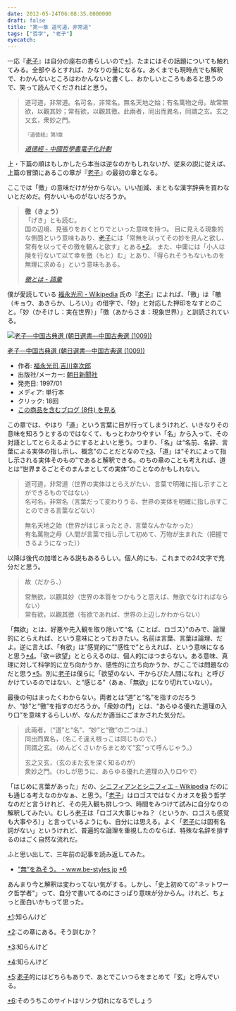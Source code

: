 ```yaml
---
date: 2012-05-24T06:08:35.0000000
draft: false
title: "第一章 道可道，非常道"
tags: ["哲学", "老子"]
eyecatch: 
---
```

<p>一応『<a class="keyword" href="http://d.hatena.ne.jp/keyword/%CF%B7%BB%D2">老子</a>』は自分の座右の書らしいので<a href="#f1" name="fn1" title="知らんけど">*1</a>、たまにはその話題についても触れてみる。全部やるとすれば、かなりの量になるな。あくまでも現時点でも解釈で、わかんないところはわかんないと書くし、おかしいところもあると思うので、笑って読んでくださればと思う。</p>

<blockquote cite="http://ctext.org/dao-de-jing/zh">
<p>道可道，非常道。名可名，非常名。無名天地之始；有名萬物之母。故常無欲，以觀其妙；常有欲，以觀其徼。此兩者，同出而異名，同謂之玄。玄之又玄，衆妙之門。</p><p><small>『道徳経』第1章</small></p>

<cite><a href="http://ctext.org/dao-de-jing/zh">&#x9053;&#x5FB7;&#x7D93; - &#x4E2D;&#x570B;&#x54F2;&#x5B78;&#x66F8;&#x96FB;&#x5B50;&#x5316;&#x8A08;&#x5283;</a></cite>
</blockquote>
<p>上・下篇の順はもしかしたら本当は逆なのかもしれないが、従来の説に従えば、上篇の冒頭にあるこの章が『<a class="keyword" href="http://d.hatena.ne.jp/keyword/%CF%B7%BB%D2">老子</a>』の最初の章となる。</p><p>ここでは「徼」の意味だけが分からない。いい加減、まともな漢字辞典を買わないとだめだ。何かいいものがないだろうか。</p>

<blockquote cite="http://www.kokin.rr-livelife.net/goi/goi_ki/goi_ki_10.html">
<p><b>徼（きょう）</b><br />
「げき」とも読む。 <br />
国の辺境、見張りをおくとりでといった意味を持つ。 目に見える現象的な側面という意味もあり、<a class="keyword" href="http://d.hatena.ne.jp/keyword/%CF%B7%BB%D2">老子</a>には「常無を以ってその妙を見んと欲し、常有を以ってその徼を観んと欲す」とある<a href="#f2" name="fn2" title="この章にある。そう訓むか？">*2</a>。 また、中庸には「小人は険を行ないて以て幸を徼（もと）む」とあり、「得られそうもないものを無理に求める」という意味もある。</p>

<cite><a href="http://www.kokin.rr-livelife.net/goi/goi_ki/goi_ki_10.html">&#x5FBC;&#x3068;&#x306F; - &#x8A9E;&#x5F59;</a></cite>
</blockquote>
<p>僕が愛読している <a href="http://ja.wikipedia.org/wiki/%E7%A6%8F%E6%B0%B8%E5%85%89%E5%8F%B8">&#x798F;&#x6C38;&#x5149;&#x53F8; - Wikipedia</a> 氏の『<a class="keyword" href="http://d.hatena.ne.jp/keyword/%CF%B7%BB%D2">老子</a>』によれば、「徼」は「皦（キョウ、あきらか、しろい）」の借字で、「妙」と対応した押印をなすとのこと。「妙（かそけし：実在世界）」「徼（あからさま：現象世界）」と訓読されている。</p><p><div class="hatena-asin-detail"><a href="http://www.amazon.co.jp/exec/obidos/ASIN/4022590092/bestylesnet-22/"><img src="http://ecx.images-amazon.com/images/I/41ZQ6E7V2ML._SL160_.jpg" class="hatena-asin-detail-image" alt="老子―中国古典選 (朝日選書―中国古典選 (1009))" title="老子―中国古典選 (朝日選書―中国古典選 (1009))"></a><div class="hatena-asin-detail-info"><p class="hatena-asin-detail-title"><a href="http://www.amazon.co.jp/exec/obidos/ASIN/4022590092/bestylesnet-22/">老子―中国古典選 (朝日選書―中国古典選 (1009))</a></p><ul><li><span class="hatena-asin-detail-label">作者:</span> <a class="keyword" href="http://d.hatena.ne.jp/keyword/%CA%A1%B1%CA%B8%F7%BB%CA">福永光司</a>,<a class="keyword" href="http://d.hatena.ne.jp/keyword/%B5%C8%C0%EE%B9%AC%BC%A1%CF%BA">吉川幸次郎</a></li><li><span class="hatena-asin-detail-label">出版社/メーカー:</span> <a class="keyword" href="http://d.hatena.ne.jp/keyword/%C4%AB%C6%FC%BF%B7%CA%B9%BC%D2">朝日新聞社</a></li><li><span class="hatena-asin-detail-label">発売日:</span> 1997/01</li><li><span class="hatena-asin-detail-label">メディア:</span> 単行本</li><li> <span class="hatena-asin-detail-label">クリック</span>: 18回</li><li><a href="http://d.hatena.ne.jp/asin/4022590092/bestylesnet-22" target="_blank">この商品を含むブログ (8件) を見る</a></li></ul></div><div class="hatena-asin-detail-foot"></div></div></p><p>この章では、やはり「道」という言葉に目が行ってしまうけれど、いきなりその意味を知ろうとするのではなくて、もっとわかりやすい「名」から入って、その対語としてとらえるようにするとよいと思う。つまり、「名」は“名前、名辞、言葉による実体の指し示し、概念”のことだとなので<a href="#f3" name="fn3" title="知らんけど">*3</a>、「道」は“それによって指し示される実体そのもの”であると解釈できる。のちの章のことも考えれば、道とは“世界まるごとそのまんまとしての実体”のことなのかもしれない。</p>

<blockquote>
<p>道可道，非常道（世界の実体はとらえがたい、言葉で明確に指し示すことができるものではない）<br />
名可名，非常名（言葉だって変わりうる、世界の実体を明確に指し示すことのできる言葉などない）</p><p>無名天地之始（世界がはじまったとき、言葉なんかなかった）<br />
有名萬物之母（人間が言葉で指し示して初めて、万物が生まれた（把握できるようになった））</p>

</blockquote>
<p>以降は後代の加増とみる説もあるらしい。個人的にも、これまでの24文字で充分だと思う。</p>

<blockquote>
<p>故（だから、）</p><p>常無欲，以觀其妙（世界の本質をつかもうと思えば、無欲でなければならない）<br />
常有欲，以觀其徼（有欲であれば、世界の上辺しかわからない）</p>

</blockquote>
<p>「無欲」とは、好悪や先入観を取り除いて“名（ことば、ロゴス）”のみで、論理的にとらえれば、という意味にとっておきたい。名前は言葉、言葉は論理、だよ。逆に言えば、「有欲」は“感覚的に”“感性で”とらえれば、という意味になると思う<a href="#f4" name="fn4" title="知らんけど">*4</a>。「欲＝欲望」ととらえるのは、個人的にはつまらない。ある意味、真理に対して科学的に立ち向かうか、感性的に立ち向かうか、がここでは問題なのだと思う<a href="#f5" name="fn5" title="老子的にはどちらもありで、あとでこいつらをまとめて「玄」と呼んでいる。">*5</a>。別に<a class="keyword" href="http://d.hatena.ne.jp/keyword/%CF%B7%BB%D2">老子</a>は僕らに「欲望のない、干からびた人間になれ」と呼びかけているのではない、と“感じる”（あぁ、「無欲」になり切れていない）。</p><p>最後の句はまったくわからない。両者とは“道”と“名”を指すのだろうか、“妙”と“徼”を指すのだろうか。「衆妙の門」とは、“あらゆる優れた道理の入り口”を意味するらしいが、なんだか適当にごまかされた気分だ。</p>

<blockquote>
<p>此兩者，（“道”と“名”、“妙”と“徼”の二つは、）<br />
同出而異名，（名こそ違え根っこは同じもので、）<br />
同謂之玄。（めんどくさいからまとめて“玄”って呼んじゃう。）</p><p>玄之又玄，（玄のまた玄を深く知るのが）<br />
衆妙之門。（わしが思うに、あらゆる優れた道理の入り口やで）</p>

</blockquote>
<p>「はじめに言葉があった」だの、<a href="http://ja.wikipedia.org/wiki/%E3%82%B7%E3%83%8B%E3%83%95%E3%82%A3%E3%82%A2%E3%83%B3%E3%81%A8%E3%82%B7%E3%83%8B%E3%83%95%E3%82%A3%E3%82%A8">&#x30B7;&#x30CB;&#x30D5;&#x30A3;&#x30A2;&#x30F3;&#x3068;&#x30B7;&#x30CB;&#x30D5;&#x30A3;&#x30A8; - Wikipedia</a> だのにも通じる考えなのかなぁ、と思う。「<a class="keyword" href="http://d.hatena.ne.jp/keyword/%CF%B7%BB%D2">老子</a>」はロゴスではなくカオスを扱う哲学なのだと言うけれど、その先入観も排しつつ、時間をみつけて試みに自分なりの解釈してみたい。むしろ<a class="keyword" href="http://d.hatena.ne.jp/keyword/%CF%B7%BB%D2">老子</a>は「ロゴス大事じゃね？（というか、ロゴスも感覚も大事やろ）」と言っているようにも、自分には思える。よく「<a class="keyword" href="http://d.hatena.ne.jp/keyword/%CF%B7%BB%D2">老子</a>には固有名詞がない」というけれど、普遍的な論理を重視したのならば、特殊な名辞を排するのはごく自然な流れだ。</p><p>ふと思い出して、三年前の記事を読み返してみた。</p>

<ul>
<li><a href="http://www.be-styles.jp/archives/3705">&rdquo;&#x7121;&rdquo;&#x3092;&#x70BA;&#x305D;&#x3046;&#x3002; - www.be-styles.jp</a> <a href="#f6" name="fn6" title="そのうちこのサイトはリンク切れになるでしょう">*6</a></li>
</ul><p>あんまり今と解釈は変わってない気がする。しかし、「史上初めての"ネットワーク哲学者"」って、自分で書いてるのにさっぱり意味が分からん。けれど、ちょっと面白いかもって思った。</p>
<div class="footnote">
<p class="footnote"><a href="#fn1" name="f1" class="footnote-number">*1</a><span class="footnote-delimiter">:</span><span class="footnote-text">知らんけど</span></p>
<p class="footnote"><a href="#fn2" name="f2" class="footnote-number">*2</a><span class="footnote-delimiter">:</span><span class="footnote-text">この章にある。そう訓むか？</span></p>
<p class="footnote"><a href="#fn3" name="f3" class="footnote-number">*3</a><span class="footnote-delimiter">:</span><span class="footnote-text">知らんけど</span></p>
<p class="footnote"><a href="#fn4" name="f4" class="footnote-number">*4</a><span class="footnote-delimiter">:</span><span class="footnote-text">知らんけど</span></p>
<p class="footnote"><a href="#fn5" name="f5" class="footnote-number">*5</a><span class="footnote-delimiter">:</span><span class="footnote-text"><a class="keyword" href="http://d.hatena.ne.jp/keyword/%CF%B7%BB%D2">老子</a>的にはどちらもありで、あとでこいつらをまとめて「玄」と呼んでいる。</span></p>
<p class="footnote"><a href="#fn6" name="f6" class="footnote-number">*6</a><span class="footnote-delimiter">:</span><span class="footnote-text">そのうちこのサイトはリンク切れになるでしょう</span></p>
</div>